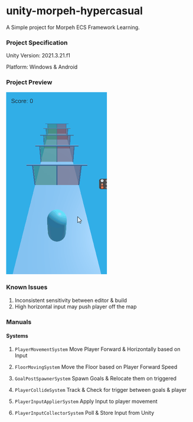 
# unity-morpeh-hypercasual

A Simple project for Morpeh ECS Framework Learning.

### Project Specification
Unity Version: 2021.3.21.f1

Platform: Windows & Android

### Project Preview

![ProjectPreview](Docs/project_preview.gif)

### Known Issues
1. Inconsistent sensitivity between editor & build
2. High horizontal input may push player off the map

### Manuals
#### Systems
1. `PlayerMovementSystem`
Move Player Forward & Horizontally based on Input

2. `FloorMovingSystem`
Move the Floor based on Player Forward Speed

3. `GoalPostSpawnerSystem`
Spawn Goals & Relocate them on triggered

4. `PlayerCollideSystem`
Track & Check for trigger between goals & player

5. `PlayerInputApplierSystem`
Apply Input to player movement

6. `PlayerInputCollectorSystem`
Poll & Store Input from Unity
